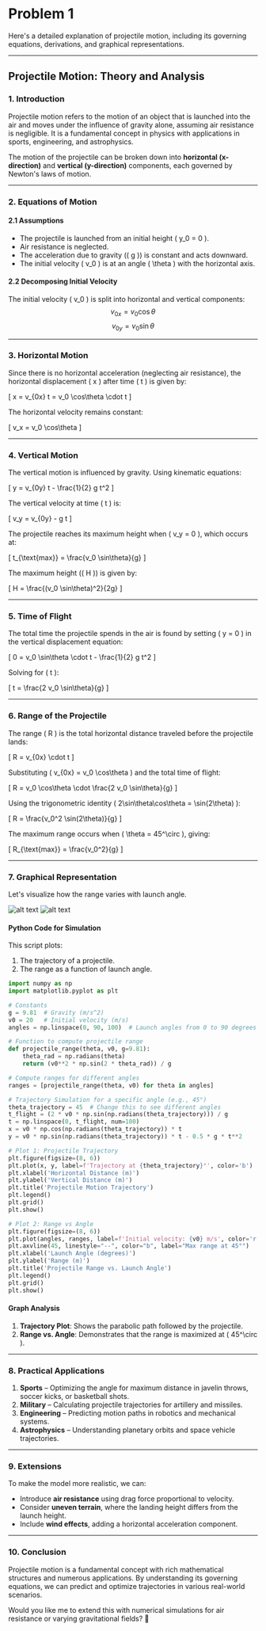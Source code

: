 # Problem 1

Here's a detailed explanation of projectile motion, including its governing equations, derivations, and graphical representations.

---

## **Projectile Motion: Theory and Analysis**

### **1. Introduction**
Projectile motion refers to the motion of an object that is launched into the air and moves under the influence of gravity alone, assuming air resistance is negligible. It is a fundamental concept in physics with applications in sports, engineering, and astrophysics.

The motion of the projectile can be broken down into **horizontal (x-direction)** and **vertical (y-direction)** components, each governed by Newton's laws of motion.

---

### **2. Equations of Motion**
#### **2.1 Assumptions**
- The projectile is launched from an initial height \( y_0 = 0 \).
- Air resistance is neglected.
- The acceleration due to gravity (\( g \)) is constant and acts downward.
- The initial velocity \( v_0 \) is at an angle \( \theta \) with the horizontal axis.

#### **2.2 Decomposing Initial Velocity**
The initial velocity \( v_0 \) is split into horizontal and vertical components:
$$
v_{0x} = v_0 \cos\theta
$$
$$
v_{0y} = v_0 \sin\theta
$$

---

### **3. Horizontal Motion**
Since there is no horizontal acceleration (neglecting air resistance), the horizontal displacement \( x \) after time \( t \) is given by:

\[
x = v_{0x} t = v_0 \cos\theta \cdot t
\]

The horizontal velocity remains constant:

\[
v_x = v_0 \cos\theta
\]

---

### **4. Vertical Motion**
The vertical motion is influenced by gravity. Using kinematic equations:

\[
y = v_{0y} t - \frac{1}{2} g t^2
\]

The vertical velocity at time \( t \) is:

\[
v_y = v_{0y} - g t
\]

The projectile reaches its maximum height when \( v_y = 0 \), which occurs at:

\[
t_{\text{max}} = \frac{v_0 \sin\theta}{g}
\]

The maximum height (\( H \)) is given by:

\[
H = \frac{(v_0 \sin\theta)^2}{2g}
\]

---

### **5. Time of Flight**
The total time the projectile spends in the air is found by setting \( y = 0 \) in the vertical displacement equation:

\[
0 = v_0 \sin\theta \cdot t - \frac{1}{2} g t^2
\]

Solving for \( t \):

\[
t = \frac{2 v_0 \sin\theta}{g}
\]

---

### **6. Range of the Projectile**
The range \( R \) is the total horizontal distance traveled before the projectile lands:

\[
R = v_{0x} \cdot t
\]

Substituting \( v_{0x} = v_0 \cos\theta \) and the total time of flight:

\[
R = v_0 \cos\theta \cdot \frac{2 v_0 \sin\theta}{g}
\]

Using the trigonometric identity \( 2\sin\theta\cos\theta = \sin(2\theta) \):

\[
R = \frac{v_0^2 \sin(2\theta)}{g}
\]

The maximum range occurs when \( \theta = 45^\circ \), giving:

\[
R_{\text{max}} = \frac{v_0^2}{g}
\]

---

### **7. Graphical Representation**
Let's visualize how the range varies with launch angle.

![alt text](image.png)
![alt text](image-1.png)
#### **Python Code for Simulation**
This script plots:

1. The trajectory of a projectile.
2. The range as a function of launch angle.

```python
import numpy as np
import matplotlib.pyplot as plt

# Constants
g = 9.81  # Gravity (m/s^2)
v0 = 20   # Initial velocity (m/s)
angles = np.linspace(0, 90, 100)  # Launch angles from 0 to 90 degrees

# Function to compute projectile range
def projectile_range(theta, v0, g=9.81):
    theta_rad = np.radians(theta)
    return (v0**2 * np.sin(2 * theta_rad)) / g

# Compute ranges for different angles
ranges = [projectile_range(theta, v0) for theta in angles]

# Trajectory Simulation for a specific angle (e.g., 45°)
theta_trajectory = 45  # Change this to see different angles
t_flight = (2 * v0 * np.sin(np.radians(theta_trajectory))) / g
t = np.linspace(0, t_flight, num=100)
x = v0 * np.cos(np.radians(theta_trajectory)) * t
y = v0 * np.sin(np.radians(theta_trajectory)) * t - 0.5 * g * t**2

# Plot 1: Projectile Trajectory
plt.figure(figsize=(8, 6))
plt.plot(x, y, label=f'Trajectory at {theta_trajectory}°', color='b')
plt.xlabel('Horizontal Distance (m)')
plt.ylabel('Vertical Distance (m)')
plt.title('Projectile Motion Trajectory')
plt.legend()
plt.grid()
plt.show()

# Plot 2: Range vs Angle
plt.figure(figsize=(8, 6))
plt.plot(angles, ranges, label=f'Initial velocity: {v0} m/s', color='r')
plt.axvline(45, linestyle="--", color="b", label="Max range at 45°")
plt.xlabel('Launch Angle (degrees)')
plt.ylabel('Range (m)')
plt.title('Projectile Range vs. Launch Angle')
plt.legend()
plt.grid()
plt.show()

```

#### **Graph Analysis**
1. **Trajectory Plot**: Shows the parabolic path followed by the projectile.
2. **Range vs. Angle**: Demonstrates that the range is maximized at \( 45^\circ \).

---

### **8. Practical Applications**
1. **Sports** – Optimizing the angle for maximum distance in javelin throws, soccer kicks, or basketball shots.
2. **Military** – Calculating projectile trajectories for artillery and missiles.
3. **Engineering** – Predicting motion paths in robotics and mechanical systems.
4. **Astrophysics** – Understanding planetary orbits and space vehicle trajectories.

---

### **9. Extensions**
To make the model more realistic, we can:
- Introduce **air resistance** using drag force proportional to velocity.
- Consider **uneven terrain**, where the landing height differs from the launch height.
- Include **wind effects**, adding a horizontal acceleration component.

---

### **10. Conclusion**
Projectile motion is a fundamental concept with rich mathematical structures and numerous applications. By understanding its governing equations, we can predict and optimize trajectories in various real-world scenarios.

Would you like me to extend this with numerical simulations for air resistance or varying gravitational fields? 🚀
